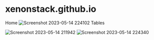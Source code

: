 # xenonstack.github.io
Home
![Screenshot 2023-05-14 224102](https://github.com/RupeshBunge/xenonstack.github.io/assets/121452251/61fddbf4-6454-4822-bece-580324efd56b)
Tables

![Screenshot 2023-05-14 211942](https://github.com/RupeshBunge/xenonstack.github.io/assets/121452251/2dd4437e-50e2-4d4c-a22c-21a704c58fa1)
![Screenshot 2023-05-14 224340](https://github.com/RupeshBunge/xenonstack.github.io/assets/121452251/2b128f5a-aa28-4c6a-8a2a-7aac519c770e)
